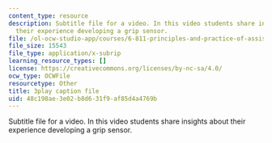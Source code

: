 ```yaml
---
content_type: resource
description: Subtitle file for a video. In this video students share insights about
  their experience developing a grip sensor.
file: /ol-ocw-studio-app/courses/6-811-principles-and-practice-of-assistive-technology-fall-2014/48c198ae3e02b8d631f9af85d4a4769b_9r3067S3Dm0.srt
file_size: 15543
file_type: application/x-subrip
learning_resource_types: []
license: https://creativecommons.org/licenses/by-nc-sa/4.0/
ocw_type: OCWFile
resourcetype: Other
title: 3play caption file
uid: 48c198ae-3e02-b8d6-31f9-af85d4a4769b
---
```

Subtitle file for a video. In this video students share insights about their experience developing a grip sensor.
